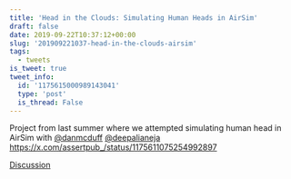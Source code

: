 ```yaml
---
title: 'Head in the Clouds: Simulating Human Heads in AirSim'
draft: false
date: 2019-09-22T10:37:12+00:00
slug: '201909221037-head-in-the-clouds-airsim'
tags:
  - tweets
is_tweet: true
tweet_info:
  id: '1175615000989143041'
  type: 'post'
  is_thread: False
---
```




Project from last summer where we attempted simulating human head in AirSim with [@danmcduff](https://x.com/danmcduff) [@deepalianeja](https://x.com/deepalianeja) <https://x.com/assertpub_/status/1175611075254992897>

[Discussion](https://x.com/sytelus/status/1175615000989143041)
